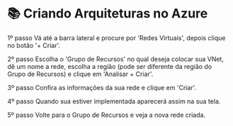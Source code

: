 # 📚 Criando Arquiteturas no Azure

1º passo
Vá até a barra lateral e procure por 'Redes Virtuais', depois clique no botão '+ Criar'.

2º passo
Escolha o 'Grupo de Recursos' no qual deseja colocar sua VNet, dê um nome a rede, escolha a região (pode ser diferente da região do Grupo de Recursos) e clique em 'Analisar + Criar'.


3º passo
Confira as informações da sua rede e clique em 'Criar'.


4º passo
Quando sua estiver implementada aparecerá assim na sua tela.


5º passo
Volte para o Grupo de Recursos e veja a nova rede criada.
